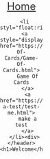 <html>
  <body>
    <header style="width:100;position:absolute;top:0px;float:left;left:0px;right:0px;height:5vh;">
    <div> <a href="shehabmuhammad.github.io" style="font-size:24px;color:#333;">
      Home
      </a> 
      
      <li styl="float:right;display:inline;height:5vh;padding:5px;">
      <a style="display:inline;" href="https://shehabmuhammad.github.io/Game-Of-Cards/Game-Of-Cards.html">
        Game Of Cards
        </a>
        <a href="https://shehabmuhammad.github.io/make-a-test/test-me.html">
        make a test
        </a>
      </li><div>
    </header>
    <h1>Welcome</h1>
    
  </body>
  </html>

